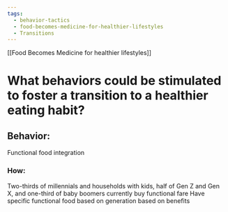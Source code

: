 ```yaml
---
tags:
  - behavior-tactics
  - food-becomes-medicine-for-healthier-lifestyles
  - Transitions
---
```

[[Food Becomes Medicine for healthier lifestyles]]

# **What behaviors could be stimulated to foster a transition to a healthier eating habit?**


## Behavior:
Functional food integration


### How:
Two-thirds of millennials and households with kids, half of Gen Z and Gen X, and one-third of baby boomers currently buy functional fare
Have specific functional food based on generation based on benefits
